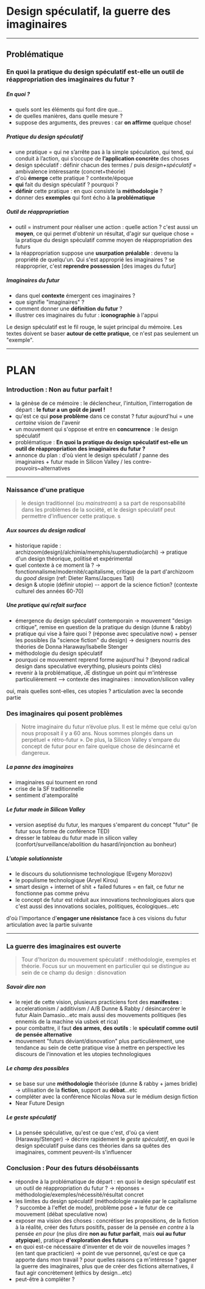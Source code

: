 # Design spéculatif, la guerre des imaginaires

---

## Problématique

### **En quoi la pratique du design spéculatif est-elle un outil de réappropriation des imaginaires du futur ?**

##### En quoi ?
- quels sont les éléments qui font dire que...
- de quelles manières, dans quelle mesure ?
- suppose des arguments, des preuves : car **on affirme** quelque chose!

##### Pratique du design spéculatif
- une pratique = qui ne s’arrête pas à la simple spéculation, qui tend, qui conduit à l’action, qui s’occupe de **l’application concrète** des choses
- design spéculatif : définir chacun des termes / puis *design+spéculatif* = ambivalence intéressante (concret+théorie)
- d'où **émerge** cette pratique ? contexte/époque
- **qui** fait du design spéculatif ? pourquoi ?
- **définir** cette pratique : en quoi consiste la **méthodologie** ?
- donner des **exemples** qui font écho à **la problématique**

##### Outil de réappropriation
- outil = instrument pour réaliser une action : quelle action ? c'est aussi un **moyen**, ce qui permet d'obtenir un résultat, d'agir sur quelque chose = la pratique du design spéculatif comme moyen de réappropriation des futurs
- la réappropriation suppose une **usurpation préalable** : devenu la propriété de quelqu'un. Qui s'est approprié les imaginaires ? se réapproprier, c'est **reprendre possession** [des images du futur]

##### Imaginaires du futur
- dans quel **contexte** émergent ces imaginaires ?
- que signifie "imaginaires" ?
- comment donner une **définition du futur** ?
- illustrer ces imaginaires du futur : **iconographie** à l'appui

Le design spéculatif est le fil rouge, le sujet principal du mémoire. Les textes doivent se baser **autour de cette pratique**, ce n'est pas seulement un "exemple".


---

# PLAN

### Introduction : Non au futur parfait !
- la génèse de ce mémoire : le déclencheur, l'intuition, l'interrogation de départ : **le futur a un goût de javel !**
- qu'est ce qui **pose problème** dans ce constat ? futur aujourd'hui = une *certaine* vision de l'avenir
- un mouvement qui s'oppose et entre en **concurrence** : le design spéculatif
- problématique : **En quoi la pratique du design spéculatif est-elle un outil de réappropriation des imaginaires du futur ?**
- annonce du plan : d'où vient le design spéculatif / panne des imaginaires + futur made in Silicon Valley / les contre-pouvoirs~alternatives


---

### Naissance d'une pratique
> le design traditionnel (ou *mainstream*) a sa part de responsabilité dans les problèmes de la société, et le design spéculatif peut permettre d'influencer cette pratique. s

##### Aux sources du design radical
- historique rapide : archizoom(design)/alchimia/memphis/superstudio(archi) -> pratique d'un design théorique, politisé et expérimental
- quel contexte à ce moment là ? -> fonctionnalisme/modernité/capitalisme, critique de la part d'archizoom du *good design* (ref: Dieter Rams/Jacques Tati)
- design & utopie (définir utopie) -- apport de la science fiction? (contexte culturel des années 60-70)

##### Une pratique qui refait surface
- émergence du design spéculatif contemporain -> mouvement "design critique", remise en question de la pratique du design (dunne & rabby)
- pratique qui vise à faire quoi ? (réponse avec speculative now) + penser les possibles (la "science fiction" du design) -> designers nourris des théories de Donna Haraway/Isabelle Stenger
- méthodologie du design spéculatif
- pourquoi ce mouvement reprend forme aujourd'hui ? (beyond radical design dans speculative everything, plusieurs points clés)
- revenir à la problématique, JE distingue un point qui m'intéresse particulièrement --> contexte des imaginaires : innovation/silicon valley


oui, mais quelles sont-elles, ces utopies ?
articulation avec la seconde partie

### Des imaginaires qui posent problèmes
> Notre imaginaire du futur n’évolue plus. Il est le même que celui qu’on nous proposait il y a 60 ans. Nous sommes plongés dans un perpétuel « rétro-futur ». De plus, la Silicon Valley s'empare du concept de futur pour en faire quelque chose de désincarné et dangereux.

##### La panne des imaginaires
- imaginaires qui tournent en rond
- crise de la SF traditionnelle
- sentiment d'atemporalité

##### Le futur made in Silicon Valley
- version aseptisé du futur, les marques s'emparent du concept "futur" (le futur sous forme de conférence TED)
- dresser le tableau du futur made in silicon valley (confort/surveillance/abolition du hasard/injonction au bonheur)

##### L'utopie solutionniste
- le discours du solutionnisme technologique (Evgeny Morozov)
- le populisme technologique (Aryel Kirou)
- smart design + internet of shit + failed futures = en fait, ce futur ne fonctionne pas comme prévu
- le concept de futur est réduit aux innovations technologiques alors que c'est aussi des innovations sociales, politiques, écologiques...etc

d'où l'importance d'**engager une résistance** face à ces visions du futur
articulation avec la partie suivante

---

### La guerre des imaginaires est ouverte
> Tour d'horizon du mouvement spéculatif : méthodologie, exemples et théorie. Focus sur un mouvement en particulier qui se distingue au sein de ce champ du design : disnovation

##### Savoir dire non
- le rejet de cette vision, plusieurs practiciens font des **manifestes** : accelerationism / additivism / A/B Dunne & Rabby / désincarcérer le futur Alain Damasio...etc mais aussi des mouvements politiques (les ennemis de la machine via usbek et rica)
- pour combattre, il faut **des armes**, **des outils** : le **spéculatif comme outil de pensée alternative**
- mouvement "futurs déviant/disnovation" plus particulièrement, une tendance au sein de cette pratique vise à mettre en perspective les discours de l'innovation et les utopies technologiques

##### Le champ des possibles
- se base sur une **méthodologie** théorisée (dunne & rabby + james bridle) -> utilisation de la **fiction**, support au **débat**...etc
- compléter avec la conférence Nicolas Nova sur le médium design fiction
- Near Future Design

##### Le geste spéculatif
- La pensée spéculative, qu'est ce que c'est, d'où ça vient (Haraway/Stenger) -> décrire rapidement le *geste spéculatif*, en quoi le design spéculatif puise dans ces théories dans sa quêtes des imaginaires, comment peuvent-ils s'influencer


### Conclusion : Pour des futurs désobéissants
- répondre à la problématique de départ : en quoi le design spéculatif est un outil de réappropriation du futur ? -> réponses = méthodologie/exemples/nécessité/résultat concret
- les limites du design spéculatif (méthodologie ravalée par le capitalisme ? succombe à l'effet de mode), problème posé + le futur de ce mouvement (débat speculative now)
- exposer ma vision des choses : concrétiser les propositions, de la fiction à la réalité, créer des futurs positifs, passer de la pensée *en contre* à la pensée *en pour* (ne plus dire **non au futur parfait**, mais **oui au futur atypique**), pratique **d'exploration des futurs**
- en quoi est-ce nécessaire d'inventer et de voir de nouvelles images ? (en tant que practicien) -> point de vue personnel, qu'est ce que ça apporte dans mon travail ? pour quelles raisons ça m'intéresse ? gagner la guerre des imaginaires, plus que de créer des fictions alternatives, il faut agir concrètement (ethics by design...etc) 
- peut-être à compléter ?

